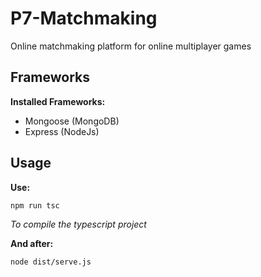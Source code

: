 # P7-Matchmaking
Online matchmaking platform for online multiplayer games

## Frameworks
**Installed Frameworks:**
* Mongoose (MongoDB)
* Express (NodeJs)

## Usage
**Use:**

```npm run tsc```

*To compile the typescript project*

**And after:**

```node dist/serve.js```

